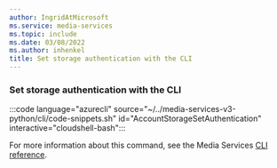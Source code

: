 ```yaml
---
author: IngridAtMicrosoft
ms.service: media-services
ms.topic: include
ms.date: 03/08/2022
ms.author: inhenkel
title: Set storage authentication with the CLI
---
```


<!--Set storage authentication-->

### Set storage authentication with the CLI

:::code language="azurecli" source="~/../media-services-v3-python/cli/code-snippets.sh" id="AccountStorageSetAuthentication" interactive="cloudshell-bash":::

For more information about this command, see the Media Services [CLI reference](/cli/azure/ams/account/storage?view=azure-cli-latest#az-ams-account-storage-set-authentication).
